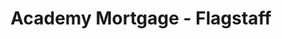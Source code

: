 ---
title: "Academy Mortgage - Flagstaff"
url: /flagstaff/academy-mortgage-flagstaff/
shop: Leiher
---